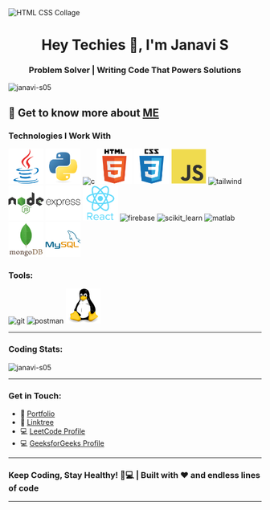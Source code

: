 <img src="https://i.imgur.com/TDrfjm0.jpg" style="width: 100%; height: 250px; object-fit: cover;" alt="HTML CSS Collage">
<h1 align="center">Hey Techies 👋, I'm Janavi S</h1>
<h3 align="center">Problem Solver | Writing Code That Powers Solutions</h3>

<p align="left"> <img src="https://komarev.com/ghpvc/?username=janavi-s05&label=Profile%20views&color=0e75b6&style=flat" alt="janavi-s05" /> </p>

 📄 Get to know more about [ME](https://drive.google.com/file/d/1_luZ5WKLZDZqQW_YgdCHxBFIGWY5XhJw/view?usp=drive_link)
---

<h3 align="left">Technologies I Work With</h3>
<p align="left">
  <img src="https://raw.githubusercontent.com/devicons/devicon/master/icons/java/java-original.svg" alt="java" width="70" height="70"/>
  <img src="https://raw.githubusercontent.com/devicons/devicon/master/icons/python/python-original.svg" alt="python" width="70" height="70"/>
  <img src="https://raw.githubusercontent.com/devicons/devicon/master/icons/python/c-original.svg" alt="c" width="70" height="70"/>
  <img src="https://raw.githubusercontent.com/devicons/devicon/master/icons/html5/html5-original-wordmark.svg" alt="html5" width="70" height="70"/> 
  <img src="https://raw.githubusercontent.com/devicons/devicon/master/icons/css3/css3-original-wordmark.svg" alt="css3" width="70" height="70"/> 
  <img src="https://raw.githubusercontent.com/devicons/devicon/master/icons/javascript/javascript-original.svg" alt="javascript" width="70" height="70"/> 
  <img src="https://www.vectorlogo.zone/logos/tailwindcss/tailwindcss-icon.svg" alt="tailwind" width="70" height="70"/> 
    <img src="https://raw.githubusercontent.com/devicons/devicon/master/icons/nodejs/nodejs-original-wordmark.svg" alt="nodejs" width="70" height="70"/> 
    <img src="https://raw.githubusercontent.com/devicons/devicon/master/icons/express/express-original-wordmark.svg" alt="express" width="70" height="70"/> 
    <img src="https://raw.githubusercontent.com/devicons/devicon/master/icons/react/react-original-wordmark.svg" alt="react" width="70" height="70"/> 
    <img src="https://www.vectorlogo.zone/logos/firebase/firebase-icon.svg" alt="firebase" width="70" height="70"/> 
  <img src="https://upload.wikimedia.org/wikipedia/commons/0/05/Scikit_learn_logo_small.svg" alt="scikit_learn" width="70" height="70"/> 
    <img src="https://upload.wikimedia.org/wikipedia/commons/2/21/Matlab_Logo.png" alt="matlab" width="70" height="70"/> 
    <img src="https://raw.githubusercontent.com/devicons/devicon/master/icons/mongodb/mongodb-original-wordmark.svg" alt="mongodb" width="70" height="70"/> 
    <img src="https://raw.githubusercontent.com/devicons/devicon/master/icons/mysql/mysql-original-wordmark.svg" alt="mysql" width="70" height="70"/> 

### Tools:
<p align="left">
    <img src="https://www.vectorlogo.zone/logos/git-scm/git-scm-icon.svg" alt="git" width="70" height="70"/> 
    <img src="https://www.vectorlogo.zone/logos/getpostman/getpostman-icon.svg" alt="postman" width="70" height="70"/> 
    <img src="https://raw.githubusercontent.com/devicons/devicon/master/icons/linux/linux-original.svg" alt="linux" width="70" height="70"/> 
</p>


---

### Coding Stats:
<img align="center" src="https://leetcode.com/u/janavisivakumar05/?user=janavi-s05&" alt="janavi-s05" />

---

### Get in Touch:
- 📍 [Portfolio](https://your-portfolio-link.com)
- 🔗 [Linktree](https://linktr.ee/janavi_s)
- 💻 [LeetCode Profile](https://leetcode.com/u/janavisivakumar05/)
- 💻 [GeeksforGeeks Profile](https://www.geeksforgeeks.org/user/janavisivakumar05/)

---

### Keep Coding, Stay Healthy! 💚💻 | Built with ❤ and endless lines of code


---
